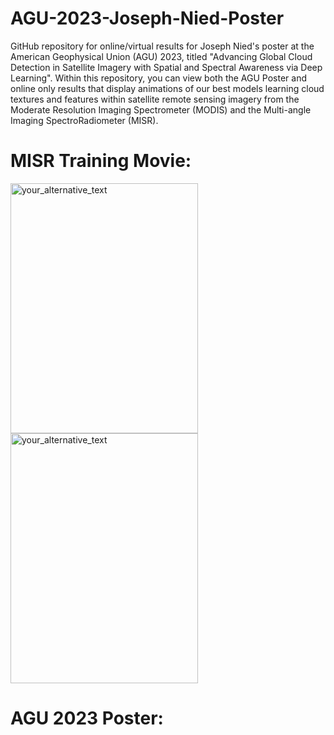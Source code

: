 # AGU-2023-Joseph-Nied-Poster
GitHub repository for online/virtual results for Joseph Nied's poster at the American Geophysical Union (AGU) 2023, titled "Advancing Global Cloud Detection in Satellite Imagery with Spatial and Spectral Awareness via Deep Learning". Within this repository, you can view both the AGU Poster and online only results that display animations of our best models learning cloud textures and features within satellite remote sensing imagery from the Moderate Resolution Imaging Spectrometer (MODIS) and the Multi-angle Imaging SpectroRadiometer (MISR).

# MISR Training Movie:
<img src="" alt="your_alternative_text" width="300" height="400" loop=infinite>

<img src="" alt="your_alternative_text" width="300" height="400" loop=infinite>


# AGU 2023 Poster:

